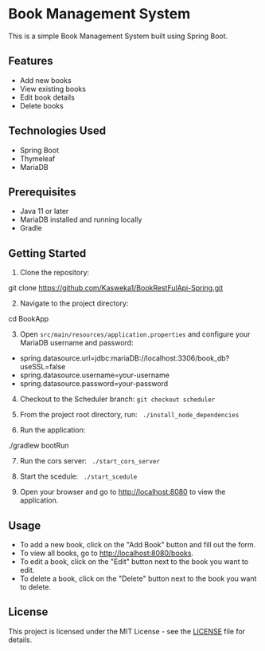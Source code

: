 # Book Management System

This is a simple Book Management System built using Spring Boot.

## Features

- Add new books
- View existing books
- Edit book details
- Delete books

## Technologies Used

- Spring Boot
- Thymeleaf
- MariaDB

## Prerequisites

- Java 11 or later
- MariaDB installed and running locally
- Gradle

## Getting Started

1. Clone the repository:

git clone https://github.com/Kasweka1/BookRestFulApi-Spring.git

2. Navigate to the project directory:

cd BookApp

3. Open `src/main/resources/application.properties` and configure your MariaDB username and password:

- spring.datasource.url=jdbc:mariaDB://localhost:3306/book_db?useSSL=false
- spring.datasource.username=your-username
- spring.datasource.password=your-password

4. Checkout to the Scheduler branch:
    `git checkout scheduler`

5. From the project root directory, run:
    ` ./install_node_dependencies`

6. Run the application:

./gradlew bootRun

7. Run the cors server:
    ` ./start_cors_server`

8. Start the scedule:
    ` ./start_scedule`


9. Open your browser and go to [http://localhost:8080](http://localhost:8080) to view the application.

## Usage

- To add a new book, click on the "Add Book" button and fill out the form.
- To view all books, go to [http://localhost:8080/books](http://localhost:8080/books).
- To edit a book, click on the "Edit" button next to the book you want to edit.
- To delete a book, click on the "Delete" button next to the book you want to delete.

## License

This project is licensed under the MIT License - see the [LICENSE](LICENSE) file for details.
